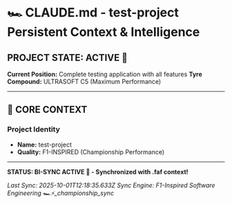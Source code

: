 # 🏎️ CLAUDE.md - test-project Persistent Context & Intelligence

## PROJECT STATE: ACTIVE 🚀
**Current Position:** Complete testing application with all features
**Tyre Compound:** ULTRASOFT C5 (Maximum Performance)

---

## 🎨 CORE CONTEXT

### Project Identity
- **Name:** test-project
- **Quality:** F1-INSPIRED (Championship Performance)

---

**STATUS: BI-SYNC ACTIVE 🔗 - Synchronized with .faf context!**

*Last Sync: 2025-10-01T12:18:35.633Z*
*Sync Engine: F1-Inspired Software Engineering*
*🏎️⚡️_championship_sync*
